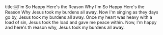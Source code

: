 title:￼I'm So Happy Here's the Reason Why
I'm So Happy Here's the Reason Why 
Jesus took my burdens all away.
Now I'm singing as they days go by, 
Jesus took my burdens all away.
Once my heart was heavy with a load of sin, 
Jesus took the load and gave me peace within. 
Now, I'm happy and here's th reason why, 
Jesus took my burdens all away.